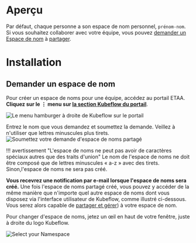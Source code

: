 # Aperçu

Par défaut, chaque personne a son  espace de nom personnel, `prénom-nom`. Si vous souhaitez collaborer avec votre équipe, vous pouvez [demander un Espace de nom](./Demander-EspaceDeNom.md) à [partager](Aperçu.md#partager-le-calcul-espace-de-nom-dans-kubeflow).

# Installation

## Demander un espace de nom

Pour créer un espace de noms pour une équipe, accédez au portail ETAA. **Cliquez sur le &#8942; menu sur [la section Kubeflow du portail](https://www.statcan.gc.ca/services-analyse-donnees/etaa)**.

![Le menu hamburger à droite de Kubeflow sur le portail](../images/KubeflowNamespace.PNG)

Entrez le nom que vous demandez et soumettez la demande. Veillez à n'utiliser que lettres minuscules plus tirets. ![Soumettez votre demande d'espace de noms partagé](../images/KubeflowNamespace2.png)

<!-- prettier-ignore -->
!!! avertissement "L'espace de noms ne peut pas avoir de caractères spéciaux autres que des traits d'union"
    Le nom de l'espace de noms ne doit être composé que de lettres minuscules « a-z » avec des tirets. Sinon,l'espace de noms ne sera pas créé.

**Vous recevrez une notification par e-mail lorsque l'espace de noms sera créé.** Une fois l'espace de noms partagé créé, vous pouvez y accéder de la même manière que n'importe quel autre espace de noms dont vous disposez via l'interface utilisateur de Kubeflow, comme illustré ci-dessous. Vous serez alors capable de [partager et gérer](Aperçu.md#partager-le-calcul-espace-de-nom-dans-kubeflow)) à votre espace de nom.

Pour changer d'espace de noms, jetez un œil en haut de votre fenêtre, juste à droite du logo Kubeflow.

![Select your Namespace](../images/kubeflow_manage_contributors.png)
